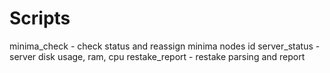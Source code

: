 # Scripts
minima_check - check status and reassign minima nodes id
server_status - server disk usage, ram, cpu
restake_report - restake parsing and report
